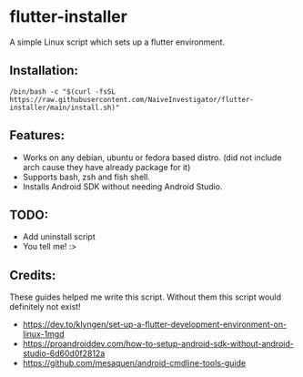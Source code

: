 # flutter-installer
A simple Linux script which sets up a flutter environment.

## Installation:
```
/bin/bash -c "$(curl -fsSL https://raw.githubusercontent.com/NaiveInvestigator/flutter-installer/main/install.sh)"
```

## Features:
* Works on any debian, ubuntu or fedora based distro. (did not include arch cause they have already package for it)
* Supports bash, zsh and fish shell.
* Installs Android SDK without needing Android Studio.

## TODO:
* Add uninstall script
* You tell me! :>

## Credits:
These guides helped me write this script. Without them this script would definitely not exist!
* https://dev.to/klyngen/set-up-a-flutter-development-environment-on-linux-1mgd
* https://proandroiddev.com/how-to-setup-android-sdk-without-android-studio-6d60d0f2812a
* https://github.com/mesaquen/android-cmdline-tools-guide

